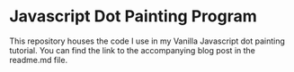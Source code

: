 # Javascript Dot Painting Program
This repository houses the code I use in my Vanilla Javascript dot painting tutorial. You can find the link to the accompanying blog post in the readme.md file.
